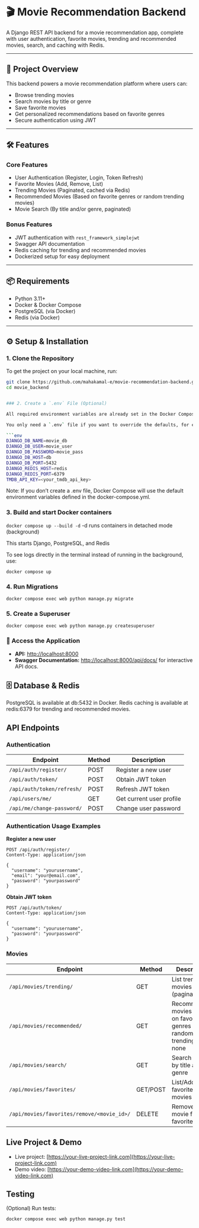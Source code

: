 # 🎬 Movie Recommendation Backend

A Django REST API backend for a movie recommendation app, complete with user authentication, favorite movies, trending and recommended movies, search, and caching with Redis.

---

## 🚀 Project Overview

This backend powers a movie recommendation platform where users can:

- Browse trending movies
- Search movies by title or genre
- Save favorite movies
- Get personalized recommendations based on favorite genres
- Secure authentication using JWT

---

## 🛠 Features

### Core Features
- User Authentication (Register, Login, Token Refresh)
- Favorite Movies (Add, Remove, List)
- Trending Movies (Paginated, cached via Redis)
- Recommended Movies (Based on favorite genres or random trending movies)
- Movie Search (By title and/or genre, paginated)

### Bonus Features
- JWT authentication with `rest_framework_simplejwt`
- Swagger API documentation
- Redis caching for trending and recommended movies
- Dockerized setup for easy deployment

---

## 📦 Requirements

- Python 3.11+
- Docker & Docker Compose
- PostgreSQL (via Docker)
- Redis (via Docker)

---

## ⚙️ Setup & Installation

### 1. Clone the Repository

To get the project on your local machine, run:

```bash
git clone https://github.com/mahakamal-e/movie-recommendation-backend.git
cd movie_backend


### 2. Create a `.env` File (Optional)

All required environment variables are already set in the Docker Compose file.  

You only need a `.env` file if you want to override the defaults, for example:

```env
DJANGO_DB_NAME=movie_db
DJANGO_DB_USER=movie_user
DJANGO_DB_PASSWORD=movie_pass
DJANGO_DB_HOST=db
DJANGO_DB_PORT=5432
DJANGO_REDIS_HOST=redis
DJANGO_REDIS_PORT=6379
TMDB_API_KEY=<your_tmdb_api_key>
```
Note: If you don’t create a .env file, Docker Compose will use the default environment variables defined in the docker-compose.yml.

### 3. Build and start Docker containers
```docker compose up --build -d```
-d runs containers in detached mode (background)

This starts Django, PostgreSQL, and Redis

To see logs directly in the terminal instead of running in the background, use:

```docker compose up```

### 4. Run Migrations
```docker compose exec web python manage.py migrate ```


### 5. Create a Superuser
```docker compose exec web python manage.py createsuperuser ```

### 🚀 Access the Application

- **API:** [http://localhost:8000](http://localhost:8000)  
- **Swagger Documentation:** [http://localhost:8000/api/docs/](http://localhost:8000/api/docs/) 
for interactive API docs.

## 🗄 Database & Redis
PostgreSQL is available at db:5432 in Docker. Redis caching is available at redis:6379 for trending and recommended movies.


## API Endpoints

### Authentication


| Endpoint | Method | Description |
|----------|--------|-------------|
| `/api/auth/register/` | POST | Register a new user |
| `/api/auth/token/` | POST | Obtain JWT token |
| `/api/auth/token/refresh/` | POST | Refresh JWT token |
| `/api/users/me/` | GET | Get current user profile |
| `/api/me/change-password/` | POST | Change user password |

### **Authentication Usage Examples**

**Register a new user**
```http
POST /api/auth/register/
Content-Type: application/json

{
  "username": "yourusername",
  "email": "your@email.com",
  "password": "yourpassword"
}
```
**Obtain JWT token**
```http
POST /api/auth/token/
Content-Type: application/json

{
  "username": "yourusername",
  "password": "yourpassword"
}
```
### Movies

| Endpoint | Method | Description |
|----------|--------|------------|
| `/api/movies/trending/` | GET | List trending movies (paginated) |
| `/api/movies/recommended/` | GET | Recommended movies based on favorite genres or 5 random trending if none |
| `/api/movies/search/` | GET | Search movies by title and/or genre |
| `/api/movies/favorites/` | GET/POST | List/Add user’s favorite movies |
| `/api/movies/favorites/remove/<movie_id>/` | DELETE | Remove a movie from favorites |



## Live Project & Demo
- Live project: [https://your-live-project-link.com](https://your-live-project-link.com)
- Demo video: [https://your-demo-video-link.com](https://your-demo-video-link.com)

## Testing
(Optional) Run tests:
```bash
docker compose exec web python manage.py test




